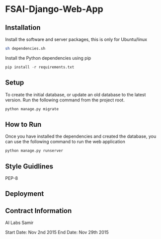 # FSAI-Django-Web-App

## Installation

Install the software and server packages, this is only for Ubuntu/linux

```bash
sh dependencies.sh
```

Install the Python dependencies using pip

```python
pip install -r requirements.txt
```

## Setup

To create the initial database, or update an old database to the latest version. Run the following command from the project root.

```python
python manage.py migrate
```

## How to Run

Once you have installed the dependencies and created the database, you can use the following command to run the web application

```python
python manage.py runserver
```

## Style Guidlines
PEP-8

## Deployment

## Contract Information
AI Labs
Samir

Start Date: Nov 2nd 2015
End Date: Nov 29th 2015


